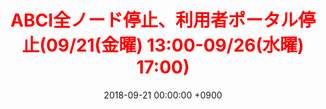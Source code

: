 ﻿---
layout: ja/news/post
title:  <span style="color:red">ABCI全ノード停止、利用者ポータル停止(09/21(金曜) 13:00-09/26(水曜) 17:00)</span>
date:   2018-09-21 00:00:00 +0900
showdate: 2018.09.21
lang: ja
headline: "1"
categories: "HEADLINE"
outurl: about_abci/info.html
---
